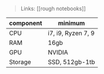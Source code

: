 >Links: [[rough notebooks]]

| component | minimum            |
| --------- | ------------------ |
| CPU       | i7, i9, Ryzen 7, 9 |
| RAM       | 16gb               |
| GPU       | NVIDIA             |
| Storage   | SSD, 512gb-1tb     |
